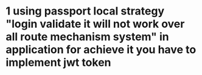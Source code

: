 # 1 using passport local strategy  "login validate it will not work over all route mechanism system" in application for achieve it you have to implement jwt token 
